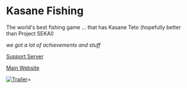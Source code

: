# Kasane Fishing

The world's best fishing game ... that has Kasane Teto (hopefully better than Project SEKAI)

*we got a lot of achievements and stuff*

[Support Server](https://discord.gg/WKDKvHZPUY)

[Main Website](https://byte127x.github.io/kasane-fishing)

[![Trailer](https://img.youtube.com/vi/n-2p5qlwoYU/mqdefault.jpg)](https://youtu.be/n-2p5qlwoYU)=
